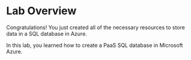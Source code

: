 # Lab Overview

Congratulations!  You just created all of the necessary resources to store data in a SQL database in Azure.

In this lab, you learned how to create a PaaS SQL database in Microsoft Azure.
